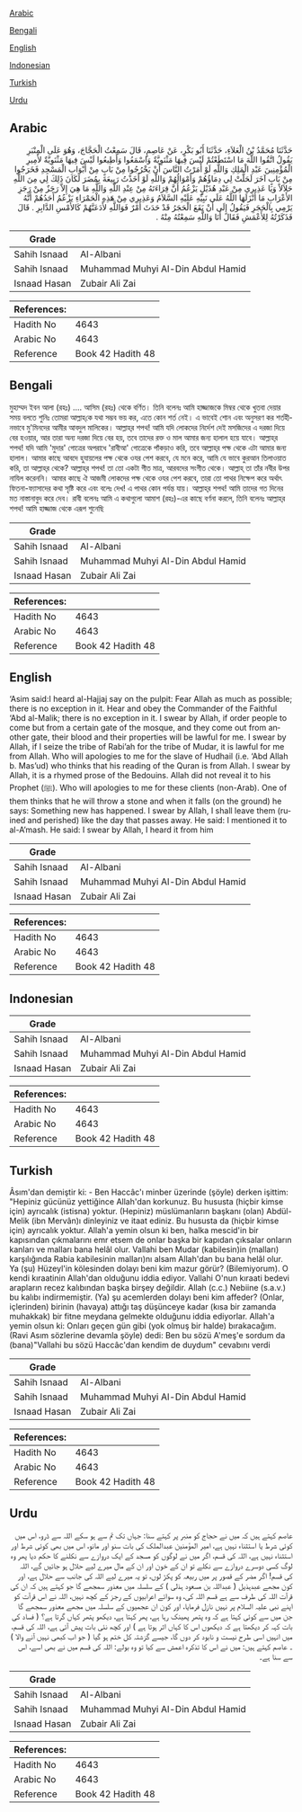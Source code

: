 [Arabic](#arabic)

[Bengali](#bengali)

[English](#english)

[Indonesian](#indonesian)

[Turkish](#turkish)

[Urdu](#urdu)

## Arabic


<div dir="rtl" lang="ar" style={{fontSize:'larger',backgroundColor:'#f8f9fa',padding:20}}>
حَدَّثَنَا مُحَمَّدُ بْنُ الْعَلاَءِ، حَدَّثَنَا أَبُو بَكْرٍ، عَنْ عَاصِمٍ، قَالَ سَمِعْتُ الْحَجَّاجَ، وَهُوَ عَلَى الْمِنْبَرِ يَقُولُ اتَّقُوا اللَّهَ مَا اسْتَطَعْتُمْ لَيْسَ فِيهَا مَثْنَوِيَّةٌ وَاسْمَعُوا وَأَطِيعُوا لَيْسَ فِيهَا مَثْنَوِيَّةٌ لأَمِيرِ الْمُؤْمِنِينَ عَبْدِ الْمَلِكِ وَاللَّهِ لَوْ أَمَرْتُ النَّاسَ أَنْ يَخْرُجُوا مِنْ بَابٍ مِنْ أَبْوَابِ الْمَسْجِدِ فَخَرَجُوا مِنْ بَابٍ آخَرَ لَحَلَّتْ لِي دِمَاؤُهُمْ وَأَمْوَالُهُمْ وَاللَّهِ لَوْ أَخَذْتُ رَبِيعَةَ بِمُضَرَ لَكَانَ ذَلِكَ لِي مِنَ اللَّهِ حَلاَلاً وَيَا عَذِيرِي مِنْ عَبْدِ هُذَيْلٍ يَزْعُمُ أَنَّ قِرَاءَتَهُ مِنْ عِنْدِ اللَّهِ وَاللَّهِ مَا هِيَ إِلاَّ رَجَزٌ مِنْ رَجَزِ الأَعْرَابِ مَا أَنْزَلَهَا اللَّهُ عَلَى نَبِيِّهِ عَلَيْهِ السَّلاَمُ وَعَذِيرِي مِنْ هَذِهِ الْحَمْرَاءِ يَزْعُمُ أَحَدُهُمْ أَنَّهُ يَرْمِي بِالْحَجَرِ فَيَقُولُ إِلَى أَنْ يَقَعَ الْحَجَرُ قَدْ حَدَثَ أَمْرٌ فَوَاللَّهِ لأَدَعَنَّهُمْ كَالأَمْسِ الدَّابِرِ ‏.‏ قَالَ فَذَكَرْتُهُ لِلأَعْمَشِ فَقَالَ أَنَا وَاللَّهِ سَمِعْتُهُ مِنْهُ ‏.‏
</div>
<div style={{backgroundColor:'#f8f9fa',padding:20, marginBottom: 10}}><table> <thead> <tr> <th>Grade</th> <th></th> </tr> </thead> <tbody> <tr><td>Sahih Isnaad</td><td>Al-Albani</td></tr><tr><td>Sahih Isnaad</td><td>Muhammad Muhyi Al-Din Abdul Hamid</td></tr><tr><td>Isnaad Hasan</td><td>Zubair Ali Zai</td></tr></tbody></table><table> <thead> <tr> <th>References:</th> <th></th> </tr> </thead> <tbody><tr><td>Hadith No</td><td>4643</td></tr><tr><td>Arabic No</td><td>4643</td></tr><tr><td>Reference</td><td>Book 42 Hadith 48</td></tr></tbody></table></div>

## Bengali


<div dir="ltr" lang="bn" style={{fontSize:'larger',backgroundColor:'#f8f9fa',padding:20}}>
মুহাম্মদ ইবন আলা (রহঃ) .... আসিম (রহঃ) থেকে বর্ণিত। তিনি বলেনঃ আমি হাজ্জাজকে মিম্বর থেকে খুতবা দেয়ার সময় বলতে শুনিঃ তোমরা আল্লাহ্‌কে যথা সম্ভব ভয় কর, এতে কোন শর্ত নেই। এ ভাবেই শোন এবং অনুসরণ কর শর্তহীনভাবে মু'মিনদের আমীর আবদুল মালিকের। আল্লাহ্‌র শপথ! আমি যদি লোকদের নির্দেশ দেই মসজিদের এ দরজা দিয়ে বের হওয়ার, আর তারা অন্য দরজা দিয়ে বের হয়, তবে তাদের রক্ত ও মাল আমার জন্য হালাল হয়ে যাবে। আল্লাহ্‌র শপথ! যদি আমি 'মুদার' গোত্রের অপরাধে 'রাবীআ' গোত্রেকে পাঁকড়াও করি, তবে আল্লাহ্‌র পক্ষ থেকে এটা আমার জন্য হালাল। আমার কাছে আবদে হুযায়লের পক্ষ থেকে ওযর পেশ করবে, যে মনে করে, আমি যে ভাবে কুরআন তিলাওয়াত করি, তা আল্লাহ্‌র থেকে? আল্লাহ্‌র শপথ! তা তো একটা গীত মাত্র, আরবদের সংগীত থেকে। আল্লাহ্‌ তা তাঁর নবীর উপর নাযিল করেননি। আমার কাছে ঐ আজমী লোকদের পক্ষ থেকে ওযর পেশ করবে, তারা তো পাথর নিক্ষেপ করে অর্থাৎ ফিতনা-ফ্যাসাদের কথা সৃষ্টি করে এবং বলেঃ দেখ! এ পাথর কোন পর্যন্ত যায়। আল্লাহ্‌র শপথ! আমি তাদের গত দিনের মত নাস্তানাবুদ করে দেব। রাবী বলেনঃ আমি এ কথাগুলো আমাশ (রহঃ)-এর কাছে বর্ণনা করলে, তিনি বলেনঃ আল্লাহ্‌র শপথ! আমি হাজ্জাজ থেকে এরূপ শুনেছি
</div>
<div style={{backgroundColor:'#f8f9fa',padding:20, marginBottom: 10}}><table> <thead> <tr> <th>Grade</th> <th></th> </tr> </thead> <tbody> <tr><td>Sahih Isnaad</td><td>Al-Albani</td></tr><tr><td>Sahih Isnaad</td><td>Muhammad Muhyi Al-Din Abdul Hamid</td></tr><tr><td>Isnaad Hasan</td><td>Zubair Ali Zai</td></tr></tbody></table><table> <thead> <tr> <th>References:</th> <th></th> </tr> </thead> <tbody><tr><td>Hadith No</td><td>4643</td></tr><tr><td>Arabic No</td><td>4643</td></tr><tr><td>Reference</td><td>Book 42 Hadith 48</td></tr></tbody></table></div>

## English


<div dir="ltr" lang="en" style={{fontSize:'larger',backgroundColor:'#f8f9fa',padding:20}}>
‘Asim said:I heard al-Hajjaj say on the pulpit: Fear Allah as much as possible; there is no exception in it. Hear and obey the Commander of the Faithful ‘Abd al-Malik; there is no exception in it. I swear by Allah, if order people to come but from a certain gate of the mosque, and they come out from another gate, their blood and their properties will be lawful for me. I swear by Allah, if I seize the tribe of Rabi’ah for the tribe of Mudar, it is lawful for me from Allah. Who will apologies to me for the slave of Hudhail (i.e. ‘Abd Allah b. Mas’ud) who thinks that his reading of the Quran is from Allah. I swear by Allah, it is a rhymed prose of the Bedouins. Allah did not reveal it to his Prophet (ﷺ). Who will apologies to me for these clients (non-Arab). One of them thinks that he will throw a stone and when it falls (on the ground) he says: Something new has happened. I swear by Allah, I shall leave them (ruined and perished) like the day that passes away. He said: I mentioned it to al-A’mash. He said: I swear by Allah, I heard it from him
</div>
<div style={{backgroundColor:'#f8f9fa',padding:20, marginBottom: 10}}><table> <thead> <tr> <th>Grade</th> <th></th> </tr> </thead> <tbody> <tr><td>Sahih Isnaad</td><td>Al-Albani</td></tr><tr><td>Sahih Isnaad</td><td>Muhammad Muhyi Al-Din Abdul Hamid</td></tr><tr><td>Isnaad Hasan</td><td>Zubair Ali Zai</td></tr></tbody></table><table> <thead> <tr> <th>References:</th> <th></th> </tr> </thead> <tbody><tr><td>Hadith No</td><td>4643</td></tr><tr><td>Arabic No</td><td>4643</td></tr><tr><td>Reference</td><td>Book 42 Hadith 48</td></tr></tbody></table></div>

## Indonesian


<div dir="ltr" lang="id" style={{fontSize:'larger',backgroundColor:'#f8f9fa',padding:20}}>

</div>
<div style={{backgroundColor:'#f8f9fa',padding:20, marginBottom: 10}}><table> <thead> <tr> <th>Grade</th> <th></th> </tr> </thead> <tbody> <tr><td>Sahih Isnaad</td><td>Al-Albani</td></tr><tr><td>Sahih Isnaad</td><td>Muhammad Muhyi Al-Din Abdul Hamid</td></tr><tr><td>Isnaad Hasan</td><td>Zubair Ali Zai</td></tr></tbody></table><table> <thead> <tr> <th>References:</th> <th></th> </tr> </thead> <tbody><tr><td>Hadith No</td><td>4643</td></tr><tr><td>Arabic No</td><td>4643</td></tr><tr><td>Reference</td><td>Book 42 Hadith 48</td></tr></tbody></table></div>

## Turkish


<div dir="ltr" lang="tr" style={{fontSize:'larger',backgroundColor:'#f8f9fa',padding:20}}>
Âsım'dan demiştir ki: - Ben Haccâc'ı minber üzerinde (şöyle) derken işittim: "Hepiniz gücünüz yettiğince Allah'dan korkunuz. Bu hususta (hiçbir kimse için) ayrıcalık (istisna) yoktur. (Hepiniz) müslümanların başkanı (olan) Abdül-Melik (ibn Mervân)ı dinleyiniz ve itaat ediniz. Bu hususta da (hiçbir kimse için) ayrıcalık yoktur. Allah'a yemin olsun ki ben, halka mescid'in bir kapısından çıkmalarını emr etsem de onlar başka bir kapıdan çıksalar onların kanları ve malları bana helâl olur. Vallahi ben Mudar (kabilesin)in (malları) karşılığında Rabia kabilesinin malIarı)nı alsam Allah'dan bu bana helâl olur. Ya (şu) Hüzeyl'in kölesinden dolayı beni kim mazur görür? (Bilemiyorum). O kendi kıraatinin Allah'dan olduğunu iddia ediyor. Vallahi O'nun kıraati bedevi arapların recez kalıbından başka birşey değildir. Allah (c.c.) Nebiine (s.a.v.) bu kalıbı indirmemiştir. (Ya) şu acemlerden dolayı beni kim affeder? (Onlar, içlerinden) birinin (havaya) attığı taş düşünceye kadar (kısa bir zamanda muhakkak) bir fitne meydana gelmekte olduğunu iddia ediyorlar. Allah'a yemin olsun ki: Onları geçen gün gibi (yok olmuş bir halde) bırakacağım. (Ravi Asım sözlerine devamla şöyle) dedi: Ben bu sözü A'meş'e sordum da (bana)"Vallahi bu sözü Haccâc'dan kendim de duydum" cevabını verdi
</div>
<div style={{backgroundColor:'#f8f9fa',padding:20, marginBottom: 10}}><table> <thead> <tr> <th>Grade</th> <th></th> </tr> </thead> <tbody> <tr><td>Sahih Isnaad</td><td>Al-Albani</td></tr><tr><td>Sahih Isnaad</td><td>Muhammad Muhyi Al-Din Abdul Hamid</td></tr><tr><td>Isnaad Hasan</td><td>Zubair Ali Zai</td></tr></tbody></table><table> <thead> <tr> <th>References:</th> <th></th> </tr> </thead> <tbody><tr><td>Hadith No</td><td>4643</td></tr><tr><td>Arabic No</td><td>4643</td></tr><tr><td>Reference</td><td>Book 42 Hadith 48</td></tr></tbody></table></div>

## Urdu


<div dir="rtl" lang="ur" style={{fontSize:'larger',backgroundColor:'#f8f9fa',padding:20}}>
عاصم کہتے ہیں کہ میں نے حجاج کو منبر پر کہتے سنا: جہاں تک تم سے ہو سکے اللہ سے ڈرو، اس میں کوئی شرط یا استثناء نہیں ہے، امیر المؤمنین عبدالملک کی بات سنو اور مانو، اس میں بھی کوئی شرط اور استثناء نہیں ہے، اللہ کی قسم، اگر میں نے لوگوں کو مسجد کے ایک دروازے سے نکلنے کا حکم دیا پھر وہ لوگ کسی دوسرے دروازے سے نکلے تو ان کے خون اور ان کے مال میرے لیے حلال ہو جائیں گے، اللہ کی قسم! اگر مضر کے قصور پر میں ربیعہ کو پکڑ لوں، تو یہ میرے لیے اللہ کی جانب سے حلال ہے، اور کون مجھے عبدہذیل ( عبداللہ بن مسعود ہذلی ) کے سلسلہ میں معذور سمجھے گا جو کہتے ہیں کہ ان کی قرآت اللہ کی طرف سے ہے قسم اللہ کی، وہ سوائے اعرابیوں کے رجز کے کچھ نہیں، اللہ نے اس قرآت کو اپنے نبی علیہ السلام پر نہیں نازل فرمایا، اور کون ان عجمیوں کے سلسلہ میں مجھے معذور سمجھے گا جن میں سے کوئی کہتا ہے کہ وہ پتھر پھینک رہا ہے، پھر کہتا ہے، دیکھو پتھر کہاں گرتا ہے؟ ( فساد کی بات کہہ کر دیکھتا ہے کہ دیکھوں اس کا کہاں اثر ہوتا ہے ) اور کچھ نئی بات پیش آئی ہے، اللہ کی قسم، میں انہیں اسی طرح نیست و نابود کر دوں گا، جیسے گزشتہ کل ختم ہو گیا ( جو اب کبھی نہیں آنے والا ) ۔ عاصم کہتے ہیں: میں نے اس کا تذکرہ اعمش سے کیا تو وہ بولے: اللہ کی قسم میں نے بھی اسے، اس سے سنا ہے۔
</div>
<div style={{backgroundColor:'#f8f9fa',padding:20, marginBottom: 10}}><table> <thead> <tr> <th>Grade</th> <th></th> </tr> </thead> <tbody> <tr><td>Sahih Isnaad</td><td>Al-Albani</td></tr><tr><td>Sahih Isnaad</td><td>Muhammad Muhyi Al-Din Abdul Hamid</td></tr><tr><td>Isnaad Hasan</td><td>Zubair Ali Zai</td></tr></tbody></table><table> <thead> <tr> <th>References:</th> <th></th> </tr> </thead> <tbody><tr><td>Hadith No</td><td>4643</td></tr><tr><td>Arabic No</td><td>4643</td></tr><tr><td>Reference</td><td>Book 42 Hadith 48</td></tr></tbody></table></div>